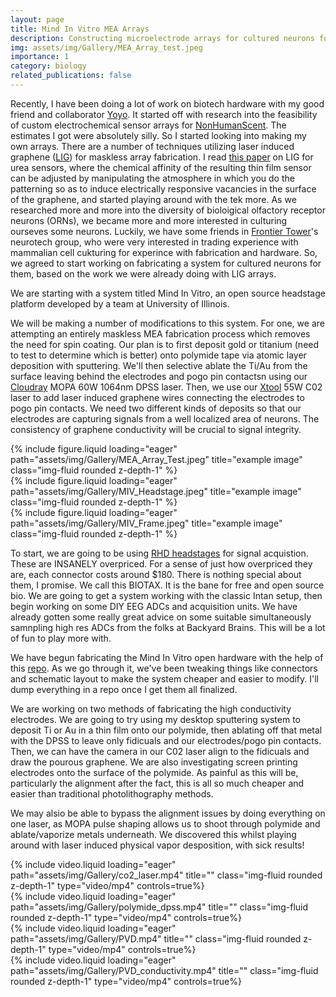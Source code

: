 ```yaml
---
layout: page
title: Mind In Vitro MEA Arrays
description: Constructing microelectrode arrays for cultured neurons for Frontier Tower's Neurotech floor
img: assets/img/Gallery/MEA_Array_test.jpeg
importance: 1
category: biology
related_publications: false
---
```

Recently, I have been doing a lot of work on biotech hardware with my good friend and collaborator <a href="https://yoyo.cat">Yoyo</a>. It started off with research into the feasibility of custom electrochemical sensor arrays for <a href="https://eigenlucy.com/projects/nonhumanscent">NonHumanScent</a>. The estimates I got were absolutely silly. So I started looking into making my own arrays. There are a number of techniques utilizing laser induced graphene (<a href="https://www.nature.com/articles/ncomms6714">LIG</a>) for maskless array fabrication. I read <a href="https://www.nature.com/articles/s41528-018-0047-8">this paper</a> on LIG for urea sensors, where the chemical affinity of the resulting thin film sensor can be adjusted by manipulating the atmosphere in which you do the patterning so as to induce electrically responsive vacancies in the surface of the graphene, and started playing around with the tek more. As we researched more and more into the diversity of bioloigical olfactory receptor neurons (ORNs), we became more and more interested in culturing ourseves some neurons. Luckily, we have some friends in <a href="https://frontiertower.io">Frontier Tower</a>'s neurotech group, who were very interested in trading experience with mammalian cell cukturing for experince with fabrication and hardware. So, we agreed to start working on fabricating a system for cultured neurons for them, based on the work we were already doing with LIG arrays.

We are starting with a system titled Mind In Vitro, an open source headstage platform developed by a <a href-="https://mindinvitro.illinois.edu">team at University of Illinois</a>.

We will be making a number of modifications to this system. For one, we are attempting an entirely maskless MEA fabrication process which removes the need for spin coating. Our plan is to first deposit gold or titanium (need to test to determine which is better) onto polymide tape via atomic layer deposition with sputtering. We'll then selective ablate the Ti/Au from the surface leaving behind the electrodes and pogo pin contactsn using our <a href="https://www.cloudraylaser.com/collections/mp-series">Cloudray</a> MOPA 60W 1064nm DPSS laser. Then, we use our <a href="https://www.xtool.com/products/xtool-p2-55w-co2-laser-cutter">Xtool</a> 55W C02 laser to add laser induced graphene wires connecting the electrodes to pogo pin contacts. We need two different kinds of deposits so that our electrodes are capturing signals from a well localized area of neurons. The consistency of graphene conductivity will be crucial to signal integrity.


<div class="row">
    <div class="col-sm mt-3 mt-md-0">
        {% include figure.liquid loading="eager" path="assets/img/Gallery/MEA_Array_Test.jpeg" title="example image" class="img-fluid rounded z-depth-1" %}
    </div>
    <div class="col-sm mt-3 mt-md-0">
        {% include figure.liquid loading="eager" path="assets/img/Gallery/MIV_Headstage.jpeg" title="example image" class="img-fluid rounded z-depth-1" %}
    </div>
<div class="col-sm mt-3 mt-md-0">
        {% include figure.liquid loading="eager" path="assets/img/Gallery/MIV_Frame.jpeg" title="example image" class="img-fluid rounded z-depth-1" %}
    </div>
</div>

To start, we are going to be using <a href="https://intantech.com/RHD_headstages.html">RHD headstages</a> for signal acquistion. These are INSANELY overpriced. For a sense of just how overpriced they are, each connector costs around $180. There is nothing special about them, I promise. We call this BIOTAX. It is the bane for free and open source bio. We are going to get a system working with the classic Intan setup, then begin working on some DIY EEG ADCs and acquisition units. We have already gotten some really great advice on some suitable simultaneously samnpling high res ADCs from the folks at Backyard Brains. This will be a lot of fun to play more with.

We have begun fabricating the Mind In Vitro open hardware with the help of this <a href="https://github.com/GazzolaLab/MiV-OH">repo</a>. As we go through it, we've been tweaking things like connectors and schematic layout to make the system cheaper and easier to modify. I'll dump everything in a repo once I get them all finalized.

We are working on two methods of fabricating the high conductivity electrodes. We are going to try using my desktop sputtering system to deposit Ti or Au in a thin film onto our polymide, then ablating off that metal with the DPSS to leave only fidicuals and our electrodes/pogo pin contacts. Then, we can have the camera in our C02 laser align to the fidicuals and draw the pourous graphene. We are also investigating screen printing electrodes onto the surface of the polymide. As painful as this will be, particularly the alignment after the fact, this is all so much cheaper and easier than traditional photolithography methods. 

We may alsio be able to bypass the alignment issues by doing everything on one laser, as MOPA pulse shaping allows us to shoot through polymide and ablate/vaporize metals underneath.
We discovered this whilst playing around with laser induced physical vapor desposition, with sick results!

<div class="row">
    <div class="col-sm mt-3 mt-md-0">
        {% include video.liquid loading="eager" path="assets/img/Gallery/co2_laser.mp4" title="" class="img-fluid rounded z-depth-1" type="video/mp4" controls=true%}
    </div>
    <div class="col-sm mt-3 mt-md-0">
        {% include video.liquid loading="eager" path="assets/img/Gallery/polymide_dpss.mp4" title="" class="img-fluid rounded z-depth-1" type="video/mp4" controls=true%}
    </div>
</div>
<div class="row">
    <div class="col-sm mt-3 mt-md-0">
        {% include video.liquid loading="eager" path="assets/img/Gallery/PVD.mp4" title="" class="img-fluid rounded z-depth-1" type="video/mp4" controls=true%}
    </div>
    <div class="col-sm mt-3 mt-md-0">
        {% include video.liquid loading="eager" path="assets/img/Gallery/PVD_conductivity.mp4" title="" class="img-fluid rounded z-depth-1" type="video/mp4" controls=true%}
    </div>
</div>
